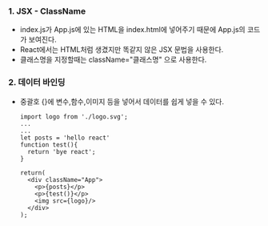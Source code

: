 ### 1. JSX - ClassName   
- index.js가 App.js에 있는 HTML을 index.html에 넣어주기 때문에 App.js의 코드가 보여진다.   
- React에서는 HTML처럼 생겼지만 똑같지 않은 JSX 문법을 사용한다.   
- 클래스명을 지정할때는 className="클래스명" 으로 사용한다.   

### 2.  데이터 바인딩
- 중괄호 {}에 변수,함수,이미지 등을 넣어서 데이터를 쉽게 넣을 수 있다.
  ```
  import logo from './logo.svg';
  ...
  ...
  let posts = 'hello react'
  function test(){
    return 'bye react';
  }
  
  return(    
    <div className="App">   
      <p>{posts}</p>
      <p>{test()}</p>
      <img src={logo}/>
    </div>   
  );
  ```
  
  
  
